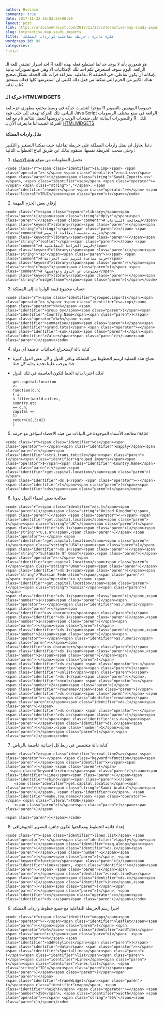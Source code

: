```yaml
---
author: Hussain
comments: true
date: 2017-11-22 20:02:24+00:00
layout: post
link: https://arabianAnalyst.com/2017/11/22/interactive-map-saudi-imports/
slug: interactive-map-saudi-imports
title: 'فكرة عابرة : خريطة تفاعلية لواردات المملكة'
wordpress_id: 89
categories:
- دروس
---
```




































احد اسرار عشقي للغة الـ R هو شعوري بأنه لا يوجد حد لما استطيع فعله بهذه اللغة الرائعة. اليوم سوف استعرض لكم احد تلك الإمكانيات الا وهي صنع تصويرات بيانية تفاعلية. نعم لقد قرأت تلك الجملة بشكل صحيح. R بإمكانه أن يكون تفاعلي. في الحقيقة هناك الكثير من الحزم التي تمكننا من فعل ذلك لكنني لن استعرضها كلها فذلك يستحق كتاب بذاته.







### حركة الـ HTMLWIDGETS




مؤخرا انتشرت حركة في وسط مجتمع مطوري حزم لغة R خصوصا المهتمين بالتصوير البياني. تلك الحركة تهدف إلى جلب قوة Java Script الرائعة في صنع مختلف الرسومات والتصويرات البيانية على صفحات الويب و ترويضها لتعمل بتناغم تام مع لغة R . تلك الحركة انجبت لنا ما يعرف الآن بـ [HTMLWIDGETS](https//www.htmlwidgets.com)







#### مثال واردات المملكة




دعنا نحاول ان نمثل واردات المملكة على خريطة تفاعلية حيث يمكننا التصغير و التكبير وحتى سحب الخريطة نفسها. سنقوم بذلك عن طريق اتباع الخطوات التالية :






  1. تحميل المعلومات من موقع [هيئة الإحصاء](https://www.stats.gov.sa/ar/214)



    
    <code class="r"><span class="identifier">sa.imp</span> <span class="operator"><-</span> <span class="identifier">read.csv</span><span class="paren">(</span><span class="string">"Saudi_Imports.csv"</span>, <span class="identifier">sep</span> <span class="operator">=</span> <span class="string">","</span>, <span class="identifier">header</span> <span class="operator">=</span> <span class="literal">TRUE</span><span class="paren">)</span></code>






  2. إرفاق بعض الحزم المهمة



    
    <code class="r"><span class="keyword">library</span><span class="paren">(</span><span class="string">"dplyr"</span><span class="paren">)</span> <span class="comment"># لمعالجة البيانات</span>
    <span class="keyword">library</span><span class="paren">(</span><span class="string">"stringi"</span><span class="paren">)</span> <span class="comment"># حزمة متخصصة لمعالجة النصوص</span>
    <span class="keyword">library</span><span class="paren">(</span><span class="string">"leaflet"</span><span class="paren">)</span> <span class="comment"># لرسم الخرائط التفاعلية</span>
    <span class="keyword">library</span><span class="paren">(</span><span class="string">"sp"</span><span class="paren">)</span> <span class="comment"># حزمة مساعدة للرسم على الخرائط</span>
    <span class="keyword">library</span><span class="paren">(</span><span class="string">"maps"</span><span class="paren">)</span> <span class="comment"># معلومات عن الدول وعواصمها</span>
    <span class="keyword">library</span><span class="paren">(</span><span class="string">"widgetframe"</span><span class="paren">)</span></code>






  3. حساب مجموع قيمة الواردات إلى المملكة



    
    <code class="r"><span class="identifier">grouped.imports</span><span class="operator"><-</span> <span class="identifier">sa.imp</span> <span class="operator">%>%</span> <span class="identifier">group_by</span><span class="paren">(</span><span class="identifier">Country.Name</span><span class="paren">)</span> <span class="operator">%>%</span> <span class="identifier">summarise</span><span class="paren">(</span><span class="identifier">grand.total</span> <span class="operator">=</span> <span class="identifier">sum</span><span class="paren">(</span><span class="identifier">Value</span><span class="paren">)</span><span class="paren">)</span></code>






  4. كتابة دالة لإستخراج احداثيات عاصمة اي دولة




  * نحتاج هذه العملية لرسم الخطوط بين المملكة وباقي الدول و لأن بعض الدول كبيرة جدا يتوجب علينا تحديد بداية كل خط


  * لذلك اخترنا بداية الخط لتكون العاصمة في تلك الدول



    
    <code class="r"><span class="identifier">get.capital.location</span> <span class="operator"><-</span> <span class="keyword">function</span><span class="paren">(</span><span class="identifier">c.n</span><span class="paren">)</span> <span class="paren">{</span>
      <span class="identifier">x</span> <span class="operator"><-</span><span class="identifier">filter</span><span class="paren">(</span><span class="identifier">world.cities</span>, <span class="identifier">country.etc</span> <span class="operator">==</span> <span class="identifier">c.n</span>, <span class="identifier">capital</span> <span class="operator">==</span> <span class="number">1</span><span class="paren">)</span>
      <span class="keyword">return</span><span class="paren">(</span><span class="identifier">x</span><span class="paren">[</span>,<span class="number">5</span><span class="operator">:</span><span class="number">4</span><span class="paren">]</span><span class="paren">)</span>
    <span class="paren">}</span></code>






  5. معالجة الأسماء الموجودة في البيانات من هيئة الإحصاء لتتوافق مع حزمة maps



    
    <code class="r"><span class="identifier">ds</span><span class="operator"><-</span><span class="identifier">sapply</span><span class="paren">(</span><span class="identifier">stri_trans_totitle</span><span class="paren">(</span><span class="identifier">grouped.imports</span><span class="operator">$</span><span class="identifier">Country.Name</span><span class="paren">)</span>,<span class="identifier">get.capital.location</span><span class="paren">)</span>
    <span class="identifier">ds.1</span> <span class="operator"><-</span> <span class="identifier">t</span><span class="paren">(</span><span class="identifier">ds</span><span class="paren">)</span></code>






  6. معالجة بعض اسماء الدول يدويا



    
    <code class="r"><span class="identifier">ds.1</span><span class="paren">[</span><span class="string">"United Kingdom"</span>,<span class="paren">]</span> <span class="operator"><-</span> <span class="identifier">get.capital.location</span><span class="paren">(</span><span class="string">"UK"</span><span class="paren">)</span>
    <span class="identifier">ds.1</span><span class="paren">[</span><span class="string">"U.s.a"</span>,<span class="paren">]</span> <span class="operator"><-</span> <span class="identifier">get.capital.location</span><span class="paren">(</span><span class="string">"USA"</span><span class="paren">)</span>
    <span class="identifier">ds.1</span><span class="paren">[</span><span class="string">"Sultanate Of Oman"</span>,<span class="paren">]</span> <span class="operator"><-</span> <span class="identifier">get.capital.location</span><span class="paren">(</span><span class="string">"Oman"</span><span class="paren">)</span>
    <span class="identifier">ds.1</span><span class="paren">[</span><span class="string">"Russian Federation"</span>,<span class="paren">]</span> <span class="operator"><-</span> <span class="identifier">get.capital.location</span><span class="paren">(</span><span class="string">"Russia"</span><span class="paren">)</span>
    <span class="identifier">ds.1</span><span class="paren">[</span>,<span class="number">1</span><span class="paren">]</span><span class="operator"><-</span><span class="identifier">as.numeric</span><span class="paren">(</span><span class="identifier">as.character</span><span class="paren">(</span><span class="identifier">ds.1</span><span class="paren">[</span>,<span class="number">1</span><span class="paren">]</span><span class="paren">)</span><span class="paren">)</span>
    <span class="identifier">ds.1</span><span class="paren">[</span>,<span class="number">2</span><span class="paren">]</span><span class="operator"><-</span><span class="identifier">as.numeric</span><span class="paren">(</span><span class="identifier">as.character</span><span class="paren">(</span><span class="identifier">ds.1</span><span class="paren">[</span>,<span class="number">2</span><span class="paren">]</span><span class="paren">)</span><span class="paren">)</span>
    <span class="identifier">ds.c</span> <span class="operator"><-</span> <span class="identifier">matrix</span><span class="paren">(</span><span class="identifier">unlist</span><span class="paren">(</span><span class="identifier">ds.1</span><span class="paren">)</span>, <span class="identifier">ncol</span> <span class="operator">=</span> <span class="number">2</span><span class="paren">)</span>
    <span class="identifier">rownames</span><span class="paren">(</span><span class="identifier">ds.c</span><span class="paren">)</span> <span class="operator"><-</span><span class="identifier">rownames</span><span class="paren">(</span><span class="identifier">ds.1</span><span class="paren">)</span>
    <span class="identifier">ds.c</span> <span class="operator"><-</span> <span class="identifier">ds.c</span><span class="paren">[</span><span class="operator">!</span><span class="identifier">is.na</span><span class="paren">(</span><span class="identifier">ds.c</span><span class="paren">[</span>,<span class="number">1</span><span class="paren">]</span><span class="paren">)</span>,<span class="paren">]</span></code>






  7. كتابة دالة متخصص في ربط كل إحداثية عاصمة بالرياض



    
    <code class="r"><span class="identifier">creat.line2sa</span> <span class="operator"><-</span> <span class="keyword">function</span><span class="paren">(</span><span class="identifier">x</span><span class="paren">)</span> <span class="paren">{</span>
      <span class="keyword">return</span><span class="paren">(</span><span class="identifier">Line</span><span class="paren">(</span><span class="identifier">rbind</span><span class="paren">(</span>
        <span class="identifier">get.capital.location</span><span class="paren">(</span><span class="string">"Saudi Arabia"</span><span class="paren">)</span>, <span class="identifier">x</span>, <span class="identifier">make.row.names</span> <span class="operator">=</span> <span class="literal">TRUE</span>
        <span class="paren">)</span><span class="paren">)</span><span class="paren">)</span>
      
    <span class="paren">}</span></code>






  8. إعداد قائمة الخطوط ومعالجتها لتكون جاهزة للتصوير الجيوغرافي



    
    <code class="r"><span class="identifier">lines.list</span> <span class="operator"><-</span><span class="identifier">lapply</span><span class="paren">(</span><span class="identifier">seq_along</span><span class="paren">(</span><span class="identifier">ds.c</span><span class="paren">[</span>,<span class="number">1</span><span class="paren">]</span><span class="paren">)</span>, <span class="keyword">function</span><span class="paren">(</span><span class="identifier">inex</span>, <span class="identifier">x</span><span class="paren">)</span> <span class="paren">{</span><span class="paren">(</span><span class="identifier">creat.line2sa</span><span class="paren">(</span><span class="identifier">ds.c</span><span class="paren">[</span><span class="identifier">inex</span>,<span class="paren">]</span><span class="paren">)</span><span class="paren">)</span><span class="paren">}</span>, <span class="identifier">x</span><span class="operator">=</span><span class="identifier">ds.c</span><span class="paren">)</span></code>






  9. اخيرا رسم الخريطة التفاعلية مع جميع خطوط واردات المملكة



    
    <code class="r"><span class="identifier">mapp</span><span class="operator"><-</span><span class="identifier">leaflet</span><span class="paren">(</span><span class="paren">)</span> <span class="operator">%>%</span> <span class="identifier">addTiles</span><span class="paren">(</span><span class="paren">)</span>  <span class="operator">%>%</span> <span class="identifier">addPolylines</span><span class="paren">(</span><span class="identifier">data</span> <span class="operator">=</span><span class="identifier">SpatialLines</span><span class="paren">(</span><span class="identifier">list</span><span class="paren">(</span><span class="identifier">Lines</span><span class="paren">(</span><span class="identifier">lines.list</span>, <span class="string">"ID"</span><span class="paren">)</span><span class="paren">)</span><span class="paren">)</span><span class="paren">)</span> 
    <span class="identifier">frameWidget</span><span class="paren">(</span><span class="identifier">mapp</span>, <span class="identifier">height</span> <span class="operator">=</span> <span class="number">350</span>, <span class="identifier">width</span> <span class="operator">=</span> <span class="string">'95%'</span><span class="paren">)</span></code>





























